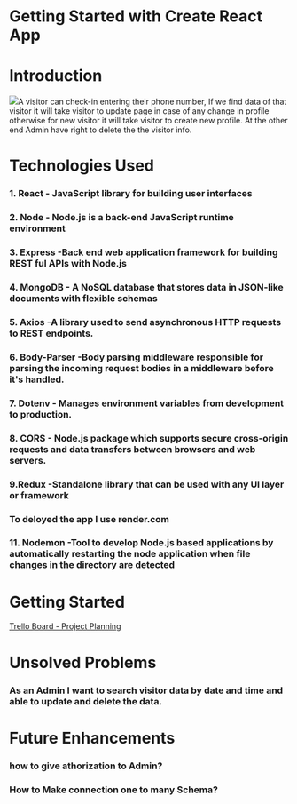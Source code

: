 # Getting Started with Create React App
<h1>Introduction</h1>
<img src="client\src\images\Frontend.jpg"
<h3>A visitor can check-in entering their phone number, If we find data of that visitor it will take visitor to update page in case of any change in profile otherwise for new visitor it will take visitor to create new profile. At the other end Admin have right to delete the the visitor info.

<h1> Technologies Used </h1>
<h3>1. React - JavaScript library for building user interfaces</h3>
<h3>2. Node - Node.js is a back-end JavaScript runtime environment</h3>
<h3>3. Express -Back end web application framework for building REST ful APIs with Node.js</h3>
<h3>4. MongoDB - A NoSQL database that stores data in JSON-like documents with flexible schemas </h3>
<h3>5. Axios -A library used to send asynchronous HTTP requests to REST endpoints.</h3>
<h3>6. Body-Parser -Body parsing middleware responsible for parsing the incoming request bodies in a middleware before it's handled. </h3>
<h3>7. Dotenv - Manages environment variables from development to production.</h3>
<h3>8. CORS - Node.js package which supports secure cross-origin requests and data transfers between browsers and web servers.</h3>
<h3>9.Redux -Standalone library that can be used with any UI layer or framework </h3>
<h3> To deloyed the app I use render.com<h3>
<h310.React-Router -React Router enables client side routing ></h3>
<h3>11. Nodemon -Tool to develop Node.js based applications by automatically restarting the node application when file changes in the directory are detected</h3>
<h1>Getting Started</h1>
<a href="https://trello.com/b/ipDR69qP/wireframe">Trello Board - Project Planning</a>
<h1>Unsolved Problems</h1>
<h3>As an Admin I want to search visitor data by date and time and able to update and delete the data.</h3>
<h1>Future Enhancements</h1>
<h3>how to give athorization to Admin?<h3>
<h3>How to Make connection one to many Schema?</h3>






